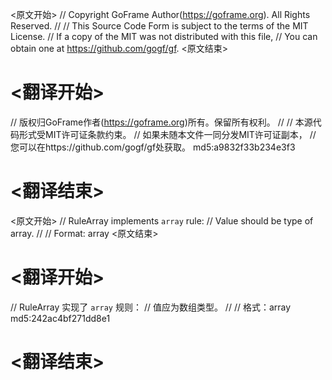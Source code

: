 
<原文开始>
// Copyright GoFrame Author(https://goframe.org). All Rights Reserved.
//
// This Source Code Form is subject to the terms of the MIT License.
// If a copy of the MIT was not distributed with this file,
// You can obtain one at https://github.com/gogf/gf.
<原文结束>

# <翻译开始>
// 版权归GoFrame作者(https://goframe.org)所有。保留所有权利。
//
// 本源代码形式受MIT许可证条款约束。
// 如果未随本文件一同分发MIT许可证副本，
// 您可以在https://github.com/gogf/gf处获取。 md5:a9832f33b234e3f3
# <翻译结束>


<原文开始>
// RuleArray implements `array` rule:
// Value should be type of array.
//
// Format: array
<原文结束>

# <翻译开始>
// RuleArray 实现了 `array` 规则：
// 值应为数组类型。
//
// 格式：array md5:242ac4bf271dd8e1
# <翻译结束>

